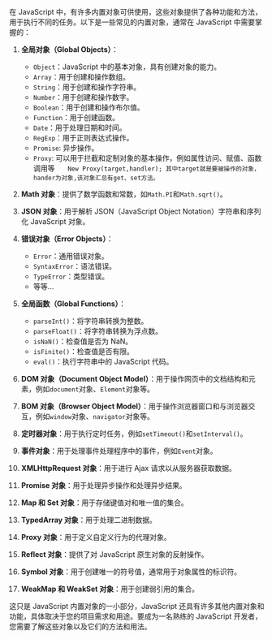 在 JavaScript 中，有许多内置对象可供使用，这些对象提供了各种功能和方法，用于执行不同的任务。以下是一些常见的内置对象，通常在 JavaScript 中需要掌握的：

1. **全局对象（Global Objects）**：

   - `Object`：JavaScript 中的基本对象，具有创建对象的能力。
   - `Array`：用于创建和操作数组。
   - `String`：用于创建和操作字符串。
   - `Number`：用于创建和操作数字。
   - `Boolean`：用于创建和操作布尔值。
   - `Function`：用于创建函数。
   - `Date`：用于处理日期和时间。
   - `RegExp`：用于正则表达式操作。
   - `Promise`: 异步操作。
   - `Proxy`: 可以用于拦截和定制对象的基本操作，例如属性访问、赋值、函数调用等
     `    New Proxy(target,handler);
    其中target就是要被操作的对象，hander为对象,该对象汇总有get、set方法。
   `

2. **Math 对象**：提供了数学函数和常数，如`Math.PI`和`Math.sqrt()`。

3. **JSON 对象**：用于解析 JSON（JavaScript Object Notation）字符串和序列化 JavaScript 对象。

4. **错误对象（Error Objects）**：

   - `Error`：通用错误对象。
   - `SyntaxError`：语法错误。
   - `TypeError`：类型错误。
   - 等等...

5. **全局函数（Global Functions）**：

   - `parseInt()`：将字符串转换为整数。
   - `parseFloat()`：将字符串转换为浮点数。
   - `isNaN()`：检查值是否为 NaN。
   - `isFinite()`：检查值是否有限。
   - `eval()`：执行字符串中的 JavaScript 代码。

6. **DOM 对象（Document Object Model）**：用于操作网页中的文档结构和元素，例如`document`对象、`Element`对象等。

7. **BOM 对象（Browser Object Model）**：用于操作浏览器窗口和与浏览器交互，例如`window`对象、`navigator`对象等。

8. **定时器对象**：用于执行定时任务，例如`setTimeout()`和`setInterval()`。

9. **事件对象**：用于处理事件处理程序中的事件，例如`Event`对象。

10. **XMLHttpRequest 对象**：用于进行 Ajax 请求以从服务器获取数据。

11. **Promise 对象**：用于处理异步操作和处理异步结果。

12. **Map 和 Set 对象**：用于存储键值对和唯一值的集合。

13. **TypedArray 对象**：用于处理二进制数据。

14. **Proxy 对象**：用于定义自定义行为的代理对象。

15. **Reflect 对象**：提供了对 JavaScript 原生对象的反射操作。

16. **Symbol 对象**：用于创建唯一的符号值，通常用于对象属性的标识符。

17. **WeakMap 和 WeakSet 对象**：用于创建弱引用的集合。

这只是 JavaScript 内置对象的一小部分，JavaScript 还具有许多其他内置对象和功能，具体取决于您的项目需求和用途。要成为一名熟练的 JavaScript 开发者，您需要了解这些对象以及它们的方法和用法。
